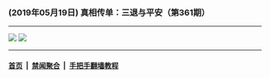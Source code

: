 ### (2019年05月19日) 真相传单：三退与平安（第361期）

---

<img src="http://qikan.minghui.org/mhqkpage/qikanimage/2019/05/18/santui-361-pdf-online1.png"/> 

<img src="http://qikan.minghui.org/mhqkpage/qikanimage/2019/05/18/santui-361-pdf-online2.png"/> 



---

#### [首页](../../../..) &nbsp;|&nbsp; [禁闻聚合](https://github.com/gfw-breaker/banned-news) &nbsp;|&nbsp; [手把手翻墙教程](https://github.com/gfw-breaker/guides) 